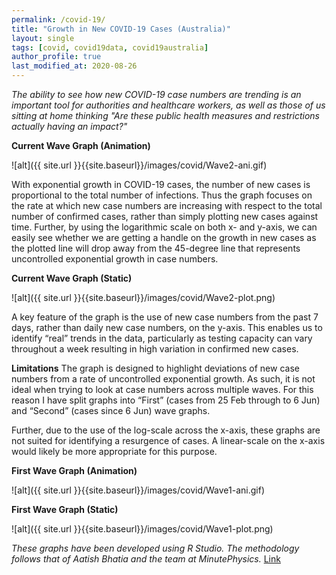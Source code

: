 ```yaml
---
permalink: /covid-19/
title: "Growth in New COVID-19 Cases (Australia)"
layout: single
tags: [covid, covid19data, covid19australia]
author_profile: true
last_modified_at: 2020-08-26
---
```


*The ability to see how new COVID-19 case numbers are trending is an important tool for authorities and healthcare workers, as well as those of us sitting at home thinking "Are these public health measures and  restrictions actually having an impact?"*

**Current Wave Graph (Animation)**

![alt]({{ site.url }}{{site.baseurl}}/images/covid/Wave2-ani.gif)

With exponential growth in COVID-19 cases, the number of new cases is proportional to the total number of infections. Thus the graph focuses on the rate at which new case numbers are increasing with respect to the total number of confirmed cases, rather than simply plotting new cases against time. Further, by using the logarithmic scale on both x- and y-axis, we can easily see whether we are getting a handle on the growth in new cases as the plotted line will drop away from the 45-degree line that represents uncontrolled exponential growth in case numbers. 

**Current Wave Graph (Static)**

![alt]({{ site.url }}{{site.baseurl}}/images/covid/Wave2-plot.png)

A key feature of the graph is the use of new case numbers from the past 7 days, rather than daily new case numbers, on the y-axis. This enables us to identify “real” trends in the data, particularly as testing capacity can vary throughout a week resulting in high variation in confirmed new cases.

**Limitations**
The graph is designed to highlight deviations of new case numbers from a rate of uncontrolled exponential growth. As such, it is not ideal when trying to look at case numbers across multiple waves. For this reason I have split graphs into “First” (cases from 25 Feb through to 6 Jun) and “Second” (cases since 6 Jun) wave graphs.

Further, due to the use of the log-scale across the x-axis, these graphs are not suited for identifying a resurgence of cases. A linear-scale on the x-axis would likely be more appropriate for this purpose.

**First Wave Graph (Animation)**

![alt]({{ site.url }}{{site.baseurl}}/images/covid/Wave1-ani.gif)

**First Wave Graph (Static)**

![alt]({{ site.url }}{{site.baseurl}}/images/covid/Wave1-plot.png)

*These graphs have been developed using R Studio. The methodology follows that of Aatish Bhatia and the team at MinutePhysics.* [Link](https://www.youtube.com/watch?v=54XLXg4fYsc&t=121s)
